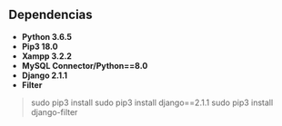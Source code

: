 ## Dependencias

+ **Python 3.6.5**
+ **Pip3 18.0** 
+ **Xampp 3.2.2** 
+ **MySQL Connector/Python==8.0**
+ **Django 2.1.1**
+ **Filter**

> sudo pip3 install
> sudo pip3 install django==2.1.1
> sudo pip3 install django-filter